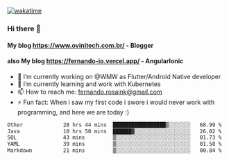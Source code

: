 [![wakatime](https://wakatime.com/badge/user/d5892087-17e6-46ab-8384-91a71a9b88d8.svg)](https://wakatime.com/@d5892087-17e6-46ab-8384-91a71a9b88d8)
### Hi there 👋

#### My blog https://www.ovinitech.com.br/ - Blogger
#### also My blog https://fernando-io.vercel.app/ - AngularIonic

- 🔭 I’m currently working on @WMW as Flutter/Android Native developer
- 🌱 I’m currently learning and work with Kubernetes
- 📫 How to reach me: fernando.rosaink@gmail.com 
- ⚡ Fun fact: When i saw my first code i swore i would never work with programming, and here we are today :)

<!--START_SECTION:waka-->

```txt
Other             28 hrs 44 mins  █████████████████▒░░░░░░░   68.99 %
Java              10 hrs 50 mins  ██████▓░░░░░░░░░░░░░░░░░░   26.02 %
SQL               43 mins         ▒░░░░░░░░░░░░░░░░░░░░░░░░   01.73 %
YAML              39 mins         ▒░░░░░░░░░░░░░░░░░░░░░░░░   01.58 %
Markdown          21 mins         ▒░░░░░░░░░░░░░░░░░░░░░░░░   00.84 %
```

<!--END_SECTION:waka-->
